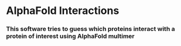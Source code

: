 # AlphaFold Interactions

### This software tries to guess which proteins interact with a protein of interest using AlphaFold multimer
